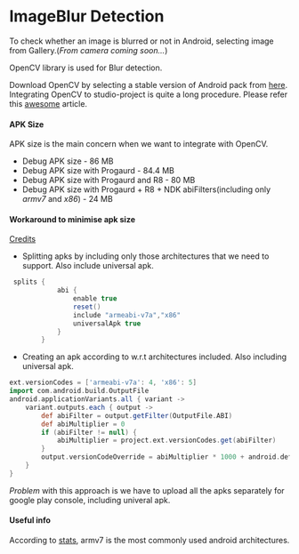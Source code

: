 # ImageBlur Detection

To check whether an image is blurred or not in Android, selecting image from Gallery.(_From camera coming soon..._)


OpenCV library is used for Blur detection.

Download OpenCV by selecting a stable version of Android pack from [here](https:opencv.org/releases.html).
Integrating OpenCV to studio-project is quite a long procedure. Please refer this [awesome](https:medium.com/@sukritipaul005/a-beginners-guide-to-installing-opencv-android-in-android-studio-ea46a7b4f2d3) article.


#### APK Size
APK size is the main concern when we want to integrate with OpenCV.
* Debug APK size -  86 MB
* Debug APK size with Progaurd - 84.4 MB
* Debug APK size with Progaurd and R8 - 80 MB
* Debug APK size with Progaurd + R8 + NDK abiFilters(including only _armv7_ and _x86_)  - 24 MB


#### Workaround to minimise apk size
[Credits](https://stackoverflow.com/a/45074929/5785930)
* Splitting apks by including only those architectures that we need to support. Also include universal apk.
```groovy
 splits {
            abi {
                enable true
                reset()
                include "armeabi-v7a","x86"
                universalApk true
            }
        }
 ```
 * Creating an apk according to w.r.t architectures included. Also including universal apk.
 ```groovy
 ext.versionCodes = ['armeabi-v7a': 4, 'x86': 5]
 import com.android.build.OutputFile
 android.applicationVariants.all { variant ->
     variant.outputs.each { output ->
         def abiFilter = output.getFilter(OutputFile.ABI)
         def abiMultiplier = 0
         if (abiFilter != null) {
             abiMultiplier = project.ext.versionCodes.get(abiFilter)
         }
         output.versionCodeOverride = abiMultiplier * 1000 + android.defaultConfig.versionCode
     }
 }
 ```

 *Problem* with this approach is we have to upload all the apks separately for google play console, including univeral apk.

#### Useful info
According to [stats](https://stackoverflow.com/a/33230181/5785930), armv7 is the most commonly used android architectures.